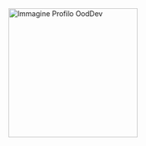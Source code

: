 <img src="https://uc371462b8b6f34a60bf451cc015.previews.dropboxusercontent.com/p/thumb/ACHn0-vxQF7AyxSarr3cFiuIJkiuopdX8ldRY77xkucLEmRdfQTk5hReAnN7Dx3JFh-qzSqNUh-KIYz69Zg_KsCobqbK7T3QmdRywa9hgMTAwdvMPeu0IZlMI8dnrbHJo_9Vi7oAtvwpRIxgIEgCVLNKj8DPRqM_5bu8f2SqeYj0jpcE1tKxRzBiknhiuPk6L0Jxciv06jzPIUn-NuceD_FWMBZ22fkzQv49laBPQTLpIYzQddN81cX1J8WM-npUzIVraigKKRcAo2IGqM_EQfoAMr32JZJSwxVro9nDVnp0gjJeTezDVOCrlfOalxkdblySsuINsnIK7ZB3AdOd09Q8sfylj_Epju_ugRD3gx8w62yWaFotSGZHdDkV0CAWVZE/p.jpeg" alt="Immagine Profilo OodDev" height="256">



<!--
**OodDev/OodDev** is a ✨ _special_ ✨ repository because its `README.md` (this file) appears on your GitHub profile.

Here are some ideas to get you started:

- 🔭 I’m currently working on ...
- 🌱 I’m currently learning ...
- 👯 I’m looking to collaborate on ...
- 🤔 I’m looking for help with ...
- 💬 Ask me about ...
- 📫 How to reach me: ...
- 😄 Pronouns: ...
- ⚡ Fun fact: ...
-->


